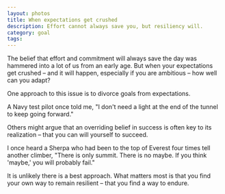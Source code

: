 ```yaml
---
layout: photos
title: When expectations get crushed
description: Effort cannot always save you, but resiliency will.
category: goal
tags:
---
```


The belief that effort and commitment will always save the day was hammered into a lot of us from an early age. But when your expectations get crushed – and it will happen, especially if you are ambitious – how well can you adapt?

One approach to this issue is to divorce goals from expectations. 

A Navy test pilot once told me, "I don't need a light at the end of the tunnel to keep going forward." 

Others might argue that an overriding belief in success is often key to its realization – that you can will yourself to succeed. 

I once heard a Sherpa who had been to the top of Everest four times tell another climber, "There is only summit. There is no maybe. If you think 'maybe,' you will probably fail."

It is unlikely there is a best approach. What matters most is that you find your own way to remain resilient – that you find a way to endure.